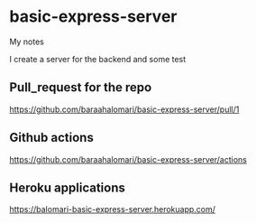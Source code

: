# basic-express-server

My notes

I create a server for the backend and some test


## Pull_request for the repo

https://github.com/baraahalomari/basic-express-server/pull/1

## Github actions

https://github.com/baraahalomari/basic-express-server/actions

## Heroku applications

https://balomari-basic-express-server.herokuapp.com/